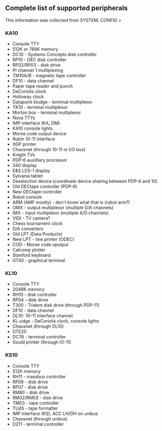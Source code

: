## Complete list of supported peripherals

This information was collected from SYSTEM; CONFIG >

### KA10

- Console TTY
- 512K or 768K memory
- DC10 - Systems Concepts disk controller
- RP10 - DEC disk controller
- RP02/RP03 - disk drive
- PI channel 1 multiplexing
- TM10A/B - magnetic tape controller
- DF10 - data channel
- Paper tape reader and punch
- DeCoriolis clock
- Holloway clock
- Datapoint kludge - terminal multiplexor
- TK10 - terminal multiplexor
- Morton box - terminal multiplexor
- Nova TTYs
- IMP interface (KA, DM)
- KA10 console lights
- Morse code output device
- Rubin 10-11 interface
- XGP printer
- Chaosnet (through 10-11 or I/O bus)
- Knight TVs
- PDP-6 auxilliary processor
- 340 display
- E&S LDS-1 display
- Sylvania tablet
- Deselection device (coordinate device sharing between PDP-6 and 10)
- Old DECtape controller (PDP-6)
- New DECtape controller
- Robot console
- ARM (AMF mostly) - don't know what that is (robot arm?)
- OMX - output multiplexor (multiple D/A channels)
- IMX - input multiplexor (multiple A/D channels)
- VIDI - TV camera?
- Chess tournament clock
- D/A converters
- Old LPT (Data Products)
- New LPT - line printer (ODEC)
- COD - Morse code oputput
- Calcomp plotter
- Stanford keyboard
- GT40 - graphical terminal

### KL10

- Console TTY
- 2048K memory
- RH10 - disk controller
- RP04 - disk drive
- T300 - Trident disk drive (through PDP-11)
- DF10 - data channel
- DL10- 10-11 interface channel
- KL-udge - DeCoriolis clock, console lights
- Chaosnet (through DL10)
- DTE20
- DC76 - terminal controller
- Gould printer (through IO-11)

### KS10

- Console TTY
- 512K memory
- RH11 - massbus controller
- RP06 - disk drive
- RP07 - disk drive
- RM80 - disk drive
- RM02/RM03 - disk drive
- TM03 - tape controller
- TU45 - tape formatter
- IMP interface (KS), ACC LH/DH on unibus
- Chaosnet (through unibus)
- DZ11 - terminal controller
